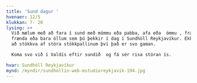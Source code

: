```yaml
---
title: 'Sund dagur '
hvenaer: 12/5
klukkan: 7- 20
lysing: >+
  Við mælum með að fara í sund með mömmu eða pabba, afa eða  ömmu , frænku eða
  frænda eða bara öllum sem þú þekkir í dag í Sundhöll Reykjavíkur. Ekki gleyma
  að stökkva af stóra stökkpallinum því það er svo gaman.

  Koma svo við í Valdís eftir sundið  og fá sér risa stóran ís.

hvar: Sundhöll Reykjavíkur
mynd: /myndir/sundhollin-web-mstudioreykjavik-194.jpg
---
```


